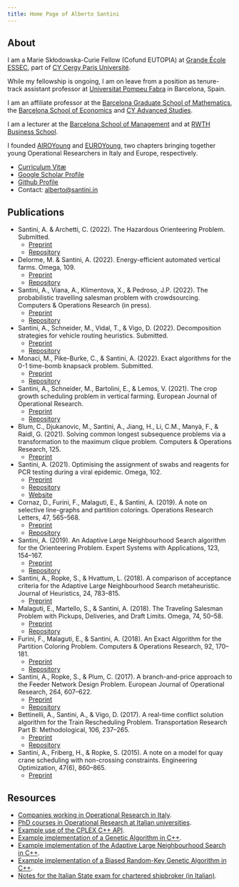 ```yaml
---
title: Home Page of Alberto Santini
---
```


## About

I am a Marie Skłodowska-Curie Fellow (Cofund EUTOPIA) at [Grande École ESSEC](https://www.essec.edu), part of [CY Cergy Paris Université](https://www.cyu.fr).

While my fellowship is ongoing, I am on leave from a position as tenure-track assistant professor at [Universitat Pompeu Fabra](https://www.upf.edu) in Barcelona, Spain.

I am an affiliate professor at the [Barcelona Graduate School of Mathematics](https://bgsmath.cat), the [Barcelona School of Economics](https://bse.eu) and [CY Advanced Studies](https://iea.u-cergy.fr/).

I am a lecturer at the [Barcelona School of Management](https://www.bsm.upf.edu) and at [RWTH Business School](https://www.business-school.rwth-aachen.de).

I founded [AIROYoung](https://www.airoyoung.org) and [EUROYoung](https://euroyoung.eu), two chapters bringing together young Operational Researchers in Italy and Europe, respectively.

* [Curriculum Vitæ](/files/cv.pdf)
* [Google Scholar Profile](https://scholar.google.it/citations?user=4y_0xGoAAAAJ)
* [Github Profile](https://github.com/alberto-santini/)
* Contact: [alberto@santini.in](mailto:alberto@santini.in)

## Publications

* Santini, A. & Archetti, C. (2022). The Hazardous Orienteering Problem. Submitted.
    * [Preprint](files/papers/santini-archetti-2022.pdf)
    * [Repository](https://github.com/alberto-santini/hazardous-orienteering-problem)
* Delorme, M. & Santini, A. (2022). Energy-efficient automated vertical farms. Omega, 109.
    * [Preprint](files/papers/delorme-santini-2022.pdf)
    * [Repository](https://github.com/alberto-santini/energy-efficient-vertical-farms)
* Santini, A., Viana, A., Klimentova, X., & Pedroso, J.P. (2022). The probabilistic travelling salesman problem with crowdsourcing. Computers & Operations Research (in press).
    * [Preprint](files/papers/santini-viana-klimentova-pedroso-2022.pdf)
    * [Repository](https://github.com/alberto-santini/ptspc-instances/)
* Santini, A., Schneider, M., Vidal, T., & Vigo, D. (2022). Decomposition strategies for vehicle routing heuristics. Submitted.
    * [Preprint](files/papers/santini-schneider-vidal-vigo-2022.pdf)
    * [Repository](https://github.com/alberto-santini/cvrp-decomposition/)
* Monaci, M., Pike-Burke, C., & Santini, A. (2022). Exact algorithms for the 0-1 time-bomb knapsack problem. Submitted.
    * [Preprint](files/papers/monaci-pike-burke-santini-2021.pdf)
    * [Repository](https://github.com/alberto-santini/tbkp/)
* Santini, A., Schneider, M., Bartolini, E., & Lemos, V. (2021). The crop growth scheduling problem in vertical farming. European Journal of Operational Research.
    * [Preprint](files/papers/santini-bartolini-schneider-greco-2021.pdf)
    * [Repository](https://github.com/alberto-santini/crop-growth-planning-vf/)
* Blum, C., Djukanovic, M., Santini, A., Jiang, H., Li, C.M., Manyà, F., & Raidl, G. (2021). Solving common longest subsequence problems via a transformation to the maximum clique problem. Computers & Operations Research, 125.
    * [Preprint](files/papers/santini-blum-djukanovic-2021.pdf)
* Santini, A. (2021). Optimising the assignment of swabs and reagents for PCR testing during a viral epidemic. Omega, 102.
    * [Preprint](files/papers/santini-2020.pdf)
    * [Repository](https://github.com/alberto-santini/covid-optimisation/)
    * [Website](projects/covid/index.html)
* Cornaz, D., Furini, F., Malaguti, E., & Santini, A. (2019). A note on selective line-graphs and partition colorings. Operations Research Letters, 47, 565–568.
    * [Preprint](files/papers/cornaz-furini-malaguti-santini-2019.pdf)
    * [Repository](https://github.com/alberto-santini/sgcp-via-cliques/)
* Santini, A. (2019). An Adaptive Large Neighbourhood Search algorithm for the Orienteering Problem. Expert Systems with Applications, 123, 154–167.
    * [Preprint](files/papers/santini-2019.pdf)
    * [Repository](https://github.com/alberto-santini/orienteering-alns/)
* Santini, A., Ropke, S., & Hvattum, L. (2018). A comparison of acceptance criteria for the Adaptive Large Neighbourhood Search metaheuristic. Journal of Heuristics, 24, 783–815.
    * [Preprint](files/papers/santini-ropke-hvattum-2017.pdf)
* Malaguti, E., Martello, S., & Santini, A. (2018). The Traveling Salesman Problem with Pickups, Deliveries, and Draft Limits. Omega, 74, 50–58.
    * [Preprint](files/papers/malaguti-martello-santini-2017.pdf)
    * [Repository](https://github.com/alberto-santini/tsppddl/)
* Furini, F., Malaguti, E., & Santini, A. (2018). An Exact Algorithm for the Partition Coloring Problem. Computers & Operations Research, 92, 170–181.
    * [Preprint](files/papers/furini-malaguti-santini-2017.pdf)
    * [Repository](https://github.com/alberto-santini/selective-graph-colouring/)
* Santini, A., Ropke, S., & Plum, C. (2017). A branch-and-price approach to the Feeder Network Design Problem. European Journal of Operational Research, 264, 607–622.
    * [Preprint](files/papers/santini-plum-ropke-2017.pdf)
    * [Repository](https://github.com/alberto-santini/maritime-vrp/)
* Bettinelli, A., Santini, A., & Vigo, D. (2017). A real-time conflict solution algorithm for the Train Rescheduling Problem. Transportation Research Part B: Methodological, 106, 237–265.
    * [Preprint](files/papers/bettinelli-santini-vigo-2017.pdf)
    * [Repository](https://github.com/alberto-santini/cr-ras-derived-instances/)
* Santini, A., Friberg, H., & Ropke, S. (2015). A note on a model for quay crane scheduling with non-crossing constraints. Engineering Optimization, 47(6), 860–865.
    * [Preprint](files/papers/santini-friberg-ropke-2015.pdf)
    
## Resources

* [Companies working in Operational Research in Italy](https://santini.in/aziende-ricerca-operativa/).
* [PhD courses in Operational Research at Italian universities](https://santini.in/dottorati-ricerca-operativa/).
* [Example use of the CPLEX C++ API](https://github.com/alberto-santini/cplex-example).
* [Example implementation of a Genetic Algorithm in C++](https://github.com/alberto-santini/simple-ga-cpp).
* [Example implementation of the Adaptive Large Neighbourhood Search in C++](https://github.com/alberto-santini/adaptive-large-neighbourhood-search).
* [Example implementation of a Biased Random-Key Genetic Algorithm in C++](https://github.com/alberto-santini/biased-random-key-ga).
* [Notes for the Italian State exam for chartered shipbroker (in Italian)](files/shipbroker-notes.pdf).